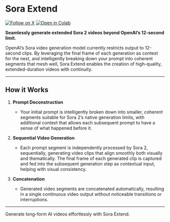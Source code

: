 # Sora Extend

[![Follow on X](https://img.shields.io/twitter/follow/mattshumer_?style=social)](https://x.com/mattshumer_) [![Open in Colab](https://colab.research.google.com/assets/colab-badge.svg)](https://colab.research.google.com/github/mshumer/sora-extend/blob/main/Sora_Extend.ipynb)

**Seamlessly generate extended Sora 2 videos beyond OpenAI’s 12-second limit.**

OpenAI’s Sora video generation model currently restricts output to 12-second clips. By leveraging the final frame of each generation as context for the next, and intelligently breaking down your prompt into coherent segments that mesh well, Sora Extend enables the creation of high-quality, extended-duration videos with continuity.

---

## How it Works

1. **Prompt Deconstruction**

   * Your initial prompt is intelligently broken down into smaller, coherent segments suitable for Sora 2’s native generation limits, with additional context that allows each subsequent prompt to have a sense of what happened before it.

2. **Sequential Video Generation**

   * Each prompt segment is independently processed by Sora 2, sequentially, generating video clips that align smoothly both visually and thematically. The final frame of each generated clip is captured and fed into the subsequent generation step as contextual input, helping with visual consistency.

3. **Concatenation**

   * Generated video segments are concatenated automatically, resulting in a single continuous video output without noticeable transitions or interruptions.

---

Generate long-form AI videos effortlessly with Sora Extend.
